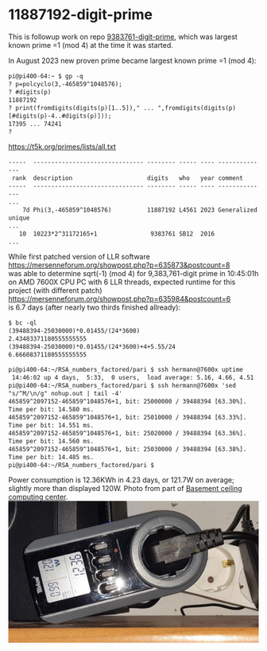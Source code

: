 # 11887192-digit-prime

This is followup work on repo [9383761-digit-prime](https://github.com/Hermann-SW/9383761-digit-prime), which was largest known prime =1 (mod 4) at the time it was started.

In August 2023 new proven prime became largest known prime =1 (mod 4):  
```
pi@pi400-64:~ $ gp -q
? p=polcyclo(3,-465859^1048576);
? #digits(p)
11887192
? print(fromdigits(digits(p)[1..5])," ... ",fromdigits(digits(p)[#digits(p)-4..#digits(p)]));
17395 ... 74241
? 
```
https://t5k.org/primes/lists/all.txt
```
-----  ------------------------------- -------- ----- ---- --------------
 rank  description                     digits   who   year comment
-----  ------------------------------- -------- ----- ---- --------------
...
    7d Phi(3,-465859^1048576)          11887192 L4561 2023 Generalized unique
...
   10  10223*2^31172165+1               9383761 SB12  2016 
...
```

While first patched version of LLR software  
https://mersenneforum.org/showpost.php?p=635873&postcount=8  
was able to determine sqrt\(-1\) \(mod 4\) for 9,383,761-digit prime in 10:45:01h on AMD 7600X CPU PC with 6 LLR threads, expected runtime for this project (with different patch)  
https://mersenneforum.org/showpost.php?p=635984&postcount=6  
is 6.7 days (after nearly two thirds finished allready):  
```
$ bc -ql
(39488394-25030000)*0.01455/(24*3600)
2.43483371180555555555
(39488394-25030000)*0.01455/(24*3600)+4+5.55/24
6.66608371180555555555
```
```
pi@pi400-64:~/RSA_numbers_factored/pari $ ssh hermann@7600x uptime
 14:46:02 up 4 days,  5:33,  0 users,  load average: 5.16, 4.66, 4.51
pi@pi400-64:~/RSA_numbers_factored/pari $ ssh hermann@7600x 'sed "s/^M/\n/g" nohup.out | tail -4'
465859^2097152-465859^1048576+1, bit: 25000000 / 39488394 [63.30%].  Time per bit: 14.580 ms.
465859^2097152-465859^1048576+1, bit: 25010000 / 39488394 [63.33%].  Time per bit: 14.551 ms.
465859^2097152-465859^1048576+1, bit: 25020000 / 39488394 [63.36%].  Time per bit: 14.560 ms.
465859^2097152-465859^1048576+1, bit: 25030000 / 39488394 [63.38%].  Time per bit: 14.485 ms.
pi@pi400-64:~/RSA_numbers_factored/pari $ 
```

Power consumption is 12.36KWh in 4.23 days, or 121.7W on average; slightly more than displayed 120W. Photo from part of [Basement ceiling computing center](https://github.com/Hermann-SW/9383761-digit-prime#basement-ceiling-computing-center-for-70-days).
![20230814_144944.part.33%.jpg](20230814_144944.part.33%25.jpg)  

